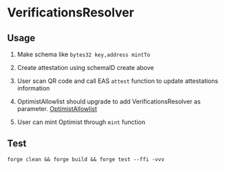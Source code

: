 # VerificationsResolver

## Usage

1. Make schema like `bytes32 key,address mintTo`

2. Create attestation using schemaID create above

3. User scan QR code and call EAS `attest` function to update attestations information

4. OptimistAllowlist should upgrade to add VerificationsResolver as parameter. [OptimistAllowlist](./src/op-nft/OptimistAllowlist.sol)

5. User can mint Optimist through `mint` function

## Test

`forge clean && forge build && forge test --ffi -vvv`
